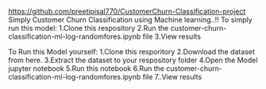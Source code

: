https://github.com/preetipisal770/CustomerChurn-Classification-project
Simply Customer Churn Classification using Machine learning..!! To simply run this model: 1.Clone this respository 2.Run the customer-churn-classification-ml-log-randomfores.ipynb file  3.View results

To Run this Model yourself: 1.Clone this resporitory 2.Download the dataset from here. 3.Extract the dataset to your respository folder 4.Open the Model jupyter notebook 5.Run this notebook 6.Run the customer-churn-classification-ml-log-randomfores.ipynb file 7..View results
